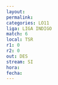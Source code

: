 ```yaml
---
layout: 
permalink: 
categories: LO11
liga: LIGA INDIGO
match: 6
local: TSR
r1: 0
r2: 0
out: DES
stream: SI
hora: 
fecha:
---
```

